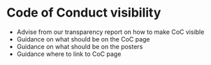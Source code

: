 # Code of Conduct visibility

- Advise from our transparency report on how to make CoC visible
- Guidance on what should be on the CoC page
- Guidance on what should be on the posters
- Guidance where to link to CoC page


